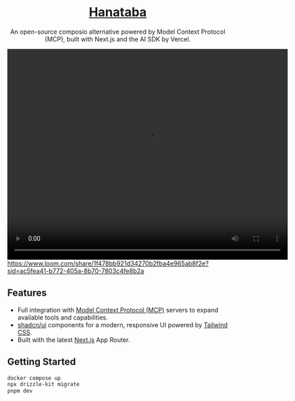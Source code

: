 <a href="https://mcp.scira.ai">
  <h1 align="center">Hanataba</h1>
</a>

<p align="center">
  An open-source composio alternative powered by Model Context Protocol (MCP), built with Next.js and the AI SDK by Vercel.
</p>


<video src="./docs/assets/demo.mp4" width="640" height="480" controls align="center"></video>
https://www.loom.com/share/1f478bb921d34270b2fba4e965ab8f2e?sid=ac5fea41-b772-405a-8b70-7803c4fe8b2a

## Features

- Full integration with [Model Context Protocol (MCP)](https://modelcontextprotocol.io) servers to expand available tools and capabilities.
- [shadcn/ui](https://ui.shadcn.com/) components for a modern, responsive UI powered by [Tailwind CSS](https://tailwindcss.com).
- Built with the latest [Next.js](https://nextjs.org) App Router.


## Getting Started

```bash
docker compose up
npx drizzle-kit migrate
pnpm dev
```